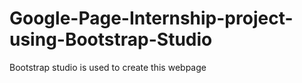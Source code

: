 # Google-Page-Internship-project-using-Bootstrap-Studio
Bootstrap studio is used to create this webpage

